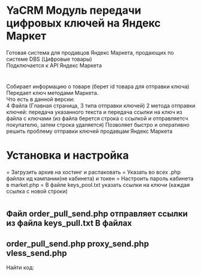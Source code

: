 
# YaCRM Модуль передачи цифровых ключей на Яндекс Маркет
Готовая система для продавцов Яндекс Маркета, продающих по системе DBS (Цифровые товары)  
Подключается к API Яндекс Маркета
#  
Собирает информацию о товаре (берет id товара для отправки ключа)  
Передает ключ методами Маркета.  
Что есть в данной версии:  
4 Файла (Главная страница, 3 типа отправки ключей) 
2 метода отправки ключей: передача указанного текста и передача ссылки на ключ
из файла с ключами (из файла берется строка с ссылкой и отправляетсч покупателю, затем строка удаляется)
Позволяет быстро и оперативно решить проблему отправки ключей продавцам Яндекс Маркета

# Установка и настройка

= Загрузить архив на хостинг и распаковать
= Указать во всех .php файлах ид кампании(не кабинета) и токен
= Настроить пароль кабинета в market.php
= В файле keys_pool.txt указать ссылки на ключи (каждая ссылка с новой строки)
#
Файл order_pull_send.php отправляет ссылки из файла keys_pull.txt
В файлах 
-
order_pull_send.php
         proxy_send.php
         vless_send.php
-
Найти код:


